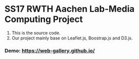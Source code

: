 # SS17 RWTH Aachen Lab-Media Computing Project

1. This is the source code.
2. Our project mainly base on Leaflet.js, Boostrap.js and D3.js.

### Demo: https://web-gallery.github.io/
